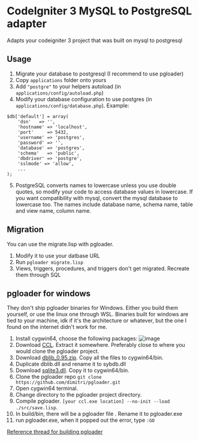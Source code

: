 # CodeIgniter 3 MySQL to PostgreSQL adapter

Adapts your codeigniter 3 project that was built on mysql to postgresql

## Usage

1. Migrate your database to postgresql (I recommend to use pgloader)
2. Copy `applications` folder onto yours
3. Add `"postgre"` to your helpers autoload (in `applications/config/autoload.php`)
4. Modify your database configuration to use postgres (in `applications/config/database.php`). Example:
```
$db['default'] = array(
    'dsn'   => '',
    'hostname' => 'localhost',
    'port'     => 5432,
    'username' => 'postgres',
    'password' => '',
    'database' => 'postgres',
    'schema'   => 'public',
    'dbdriver' => 'postgre',
    'sslmode' => 'allow',
    ...
);
```
5. PostgreSQL converts names to lowercase unless you use double quotes, so modify your code to access database values in lowercase. If you want compatibility with mysql, convert the mysql database to lowercase too. The names include database name, schema name, table and view name, column name. 

## Migration

You can use the migrate.lisp with pgloader. 
1. Modify it to use your datbase URL
2. Run `pgloader migrate.lisp`
3. Views, triggers, procedures, and triggers don't get migrated. Recreate them through SQL

## pgloader for windows

They don't ship pgloader binaries for Windows. Either you build them yourself, or use the linux one through WSL. Binaries built for windows are tied to your machine, idk if it's the architecture or whatever, but the one I found on the internet didn't work for me. 

1. Install cygwin64, choose the following packages:
![image](https://github.com/user-attachments/assets/61becd96-3573-47b5-8b03-8aaf067b8015)
2. Download [CCL](https://ccl.clozure.com/). Extract it somewhere. Preferably close to where you would clone the pgloader project.
3. Download [dblib_0.95.zip](https://github.com/dimitri/pgloader/files/3437567/dblib_0.95.zip). Copy all the files to cygwin64/bin.
4. Duplicate dblib.dll and rename it to sybdb.dll 
5. Download [sqlite3.dll](https://www.sqlite.org/download.html). Copy it to cygwin64/bin.
6. Clone the pgloader repo `git clone https://github.com/dimitri/pgloader.git`
7. Open cygwin64 terminal.
8. Change directory to the pgloader project directory.
9. Compile pgloader. `[your ccl.exe location] --no-init --load ./src/save.lisp`.
10. In build/bin, there will be a pgloader file . Rename it to pgloader.exe
11. run pgloader.exe, when it popped out the error, type `:GO`

[Reference thread for building pgloader](https://github.com/dimitri/pgloader/issues/652#issuecomment-2475414471)
